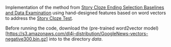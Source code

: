 Implementation of the method from [Story Cloze Ending Selection Baselines and Data Examination](https://arxiv.org/pdf/1703.04330.pdf) using hand-designed features based on word vectors to address the [Story Cloze Test](http://www.coli.uni-saarland.de/~mroth/LSDSem/pdfs/LSDSem06.pdf).

Before running the code, download the (pre-trained word2vector model)[https://s3.amazonaws.com/dl4j-distribution/GoogleNews-vectors-negative300.bin.gz] into to the directory _data_.
